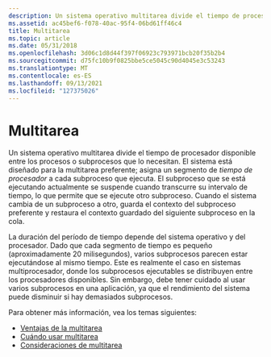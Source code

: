 ```yaml
---
description: Un sistema operativo multitarea divide el tiempo de procesador disponible entre los procesos o subprocesos que lo necesitan.
ms.assetid: ac45bef6-f078-40ac-95f4-06bd61ff46c4
title: Multitarea
ms.topic: article
ms.date: 05/31/2018
ms.openlocfilehash: 3d06c1d8d44f397f06923c793971bcb20f35b2b4
ms.sourcegitcommit: d75fc10b9f0825bbe5ce5045c90d4045e3c53243
ms.translationtype: MT
ms.contentlocale: es-ES
ms.lasthandoff: 09/13/2021
ms.locfileid: "127375026"
---
```

# <a name="multitasking"></a>Multitarea

Un sistema operativo multitarea divide el tiempo de procesador disponible entre los procesos o subprocesos que lo necesitan. El sistema está diseñado para la multitarea preferente; asigna un segmento de *tiempo de procesador* a cada subproceso que ejecuta. El subproceso que se está ejecutando actualmente se suspende cuando transcurre su intervalo de tiempo, lo que permite que se ejecute otro subproceso. Cuando el sistema cambia de un subproceso a otro, guarda el contexto del subproceso preferente y restaura el contexto guardado del siguiente subproceso en la cola.

La duración del período de tiempo depende del sistema operativo y del procesador. Dado que cada segmento de tiempo es pequeño (aproximadamente 20 milisegundos), varios subprocesos parecen estar ejecutándose al mismo tiempo. Este es realmente el caso en sistemas multiprocesador, donde los subprocesos ejecutables se distribuyen entre los procesadores disponibles. Sin embargo, debe tener cuidado al usar varios subprocesos en una aplicación, ya que el rendimiento del sistema puede disminuir si hay demasiados subprocesos.

Para obtener más información, vea los temas siguientes:

-   [Ventajas de la multitarea](advantages-of-multitasking.md)
-   [Cuándo usar multitarea](when-to-use-multitasking.md)
-   [Consideraciones de multitarea](multitasking-considerations.md)

 

 



